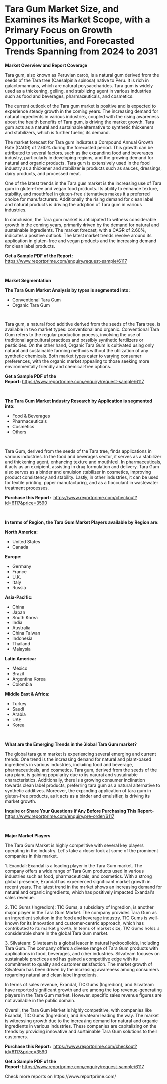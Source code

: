 <p><h1>Tara Gum Market Size, and Examines its Market Scope, with a Primary Focus on Growth Opportunities, and Forecasted Trends Spanning from 2024 to 2031</h1></p><p><strong>Market Overview and Report Coverage</strong></p>
<p><p>Tara gum, also known as Peruvian carob, is a natural gum derived from the seeds of the Tara tree (Caesalpinia spinosa) native to Peru. It is rich in galactomannans, which are natural polysaccharides. Tara gum is widely used as a thickening, gelling, and stabilizing agent in various industries such as food and beverages, pharmaceuticals, and cosmetics.</p><p>The current outlook of the Tara gum market is positive and is expected to experience steady growth in the coming years. The increasing demand for natural ingredients in various industries, coupled with the rising awareness about the health benefits of Tara gum, is driving the market growth. Tara gum acts as a natural and sustainable alternative to synthetic thickeners and stabilizers, which is further fueling its demand.</p><p>The market forecast for Tara gum indicates a Compound Annual Growth Rate (CAGR) of 2.60% during the forecasted period. This growth can be attributed to several factors, such as the expanding food and beverages industry, particularly in developing regions, and the growing demand for natural and organic products. Tara gum is extensively used in the food industry as a thickener and stabilizer in products such as sauces, dressings, dairy products, and processed meat.</p><p>One of the latest trends in the Tara gum market is the increasing use of Tara gum in gluten-free and vegan food products. Its ability to enhance texture, stability, and mouthfeel in gluten-free alternatives makes it a preferred choice for manufacturers. Additionally, the rising demand for clean label and natural products is driving the adoption of Tara gum in various industries.</p><p>In conclusion, the Tara gum market is anticipated to witness considerable growth in the coming years, primarily driven by the demand for natural and sustainable ingredients. The market forecast, with a CAGR of 2.60%, indicates a positive outlook. The latest market trends revolve around its application in gluten-free and vegan products and the increasing demand for clean label products.</p></p>
<p><strong>Get a Sample PDF of the Report:</strong> <a href="https://www.reportprime.com/enquiry/request-sample/6117">https://www.reportprime.com/enquiry/request-sample/6117</a></p>
<p>&nbsp;</p>
<p><strong>Market Segmentation</strong></p>
<p><strong>The Tara Gum Market Analysis by types is segmented into:</strong></p>
<p><ul><li>Conventional Tara Gum</li><li>Organic Tara Gum</li></ul></p>
<p>&nbsp;</p>
<p><p>Tara gum, a natural food additive derived from the seeds of the Tara tree, is available in two market types: conventional and organic. Conventional Tara Gum refers to the regular production process, involving the use of traditional agricultural practices and possibly synthetic fertilizers or pesticides. On the other hand, Organic Tara Gum is cultivated using only natural and sustainable farming methods without the utilization of any synthetic chemicals. Both market types cater to varying consumer preferences, with the organic market appealing to those seeking more environmentally friendly and chemical-free options.</p></p>
<p><strong>Get a Sample PDF of the Report:</strong>&nbsp;<a href="https://www.reportprime.com/enquiry/request-sample/6117">https://www.reportprime.com/enquiry/request-sample/6117</a></p>
<p>&nbsp;</p>
<p><strong>The Tara Gum Market Industry Research by Application is segmented into:</strong></p>
<p><ul><li>Food & Beverages</li><li>Pharmaceuticals</li><li>Cosmetics</li><li>Others</li></ul></p>
<p>&nbsp;</p>
<p><p>Tara Gum, derived from the seeds of the Tara tree, finds applications in various industries. In the food and beverages sector, it serves as a stabilizer and thickening agent, enhancing texture and mouthfeel. In pharmaceuticals, it acts as an excipient, assisting in drug formulation and delivery. Tara Gum also serves as a binder and emulsion stabilizer in cosmetics, improving product consistency and stability. Lastly, in other industries, it can be used for textile printing, paper manufacturing, and as a flocculant in wastewater treatment processes.</p></p>
<p><strong>Purchase this Report:</strong>&nbsp; <a href="https://www.reportprime.com/checkout?id=6117&price=3590">https://www.reportprime.com/checkout?id=6117&price=3590</a></p>
<p>&nbsp;</p>
<p><strong>In terms of Region, the Tara Gum Market Players available by Region are:</strong></p>
<p>
    <p> <strong> North America: </strong>
        <ul>
            <li>United States</li>
            <li>Canada</li>
        </ul>
        </p> 
    <p> <strong> Europe: </strong>
        <ul>
            <li>Germany</li>
            <li>France</li>
            <li>U.K.</li>
            <li>Italy</li>
            <li>Russia</li>
        </ul>
        </p> 
    <p> <strong> Asia-Pacific: </strong>
        <ul>
            <li>China</li>
            <li>Japan</li>
            <li>South Korea</li>
            <li>India</li>
            <li>Australia</li>
            <li>China Taiwan</li>
            <li>Indonesia</li>
            <li>Thailand</li>
            <li>Malaysia</li>
        </ul>
        </p> 
    <p> <strong> Latin America: </strong>
        <ul>
            <li>Mexico</li>
            <li>Brazil</li>
            <li>Argentina Korea</li>
            <li>Colombia</li>
        </ul>
        </p> 
    <p> <strong> Middle East & Africa: </strong>
        <ul>
            <li>Turkey</li>
            <li>Saudi</li>
            <li>Arabia</li>
            <li>UAE</li>
            <li>Korea</li>
        </ul>
    </p>
    </p>
<p>&nbsp;</p>
<p><strong>What are the Emerging Trends in the Global Tara Gum market?</strong></p>
<p><p>The global tara gum market is experiencing several emerging and current trends. One trend is the increasing demand for natural and plant-based ingredients in various industries, including food and beverage, pharmaceuticals, and cosmetics. Tara gum, derived from the seeds of the tara plant, is gaining popularity due to its natural and sustainable characteristics. Additionally, there is a growing consumer inclination towards clean label products, preferring tara gum as a natural alternative to synthetic additives. Moreover, the expanding application of tara gum in gluten-free products, as it acts as a binder and emulsifier, is driving its market growth.</p></p>
<p><strong>Inquire or Share Your Questions If Any Before Purchasing This Report</strong>- <a href="https://www.reportprime.com/enquiry/pre-order/6117">https://www.reportprime.com/enquiry/pre-order/6117</a></p>
<p>&nbsp;</p>
<p><strong>Major Market Players</strong></p>
<p><p>The Tara Gum Market is highly competitive with several key players operating in the industry. Let's take a closer look at some of the prominent companies in this market.</p><p>1. Exandal: Exandal is a leading player in the Tara Gum market. The company offers a wide range of Tara Gum products used in various industries such as food, pharmaceuticals, and cosmetics. With a strong global presence, Exandal has experienced significant market growth in recent years. The latest trend in the market shows an increasing demand for natural and organic ingredients, which has positively impacted Exandal's sales revenue.</p><p>2. TIC Gums (Ingredion): TIC Gums, a subsidiary of Ingredion, is another major player in the Tara Gum Market. The company provides Tara Gum as an ingredient solution in the food and beverage industry. TIC Gums is well-known for its innovation and customer-centric approach, which has contributed to its market growth. In terms of market size, TIC Gums holds a considerable share in the global Tara Gum market.</p><p>3. Silvateam: Silvateam is a global leader in natural hydrocolloids, including Tara Gum. The company offers a diverse range of Tara Gum products with applications in food, beverages, and other industries. Silvateam focuses on sustainable practices and has gained a competitive edge with its commitment to quality and customer satisfaction. The market growth of Silvateam has been driven by the increasing awareness among consumers regarding natural and clean label ingredients.</p><p>In terms of sales revenue, Exandal, TIC Gums (Ingredion), and Silvateam have reported significant growth and are among the top revenue-generating players in the Tara Gum market. However, specific sales revenue figures are not available in the public domain.</p><p>Overall, the Tara Gum Market is highly competitive, with companies like Exandal, TIC Gums (Ingredion), and Silvateam leading the way. The market is witnessing growth due to the increasing demand for natural and organic ingredients in various industries. These companies are capitalizing on the trends by providing innovative and sustainable Tara Gum solutions to their customers.</p></p>
<p><strong>Purchase this Report:</strong>&nbsp;&nbsp;<a href="https://www.reportprime.com/checkout?id=6117&price=3590">https://www.reportprime.com/checkout?id=6117&price=3590</a></p>
<p></p>
<p><strong>Get a Sample PDF of the Report:</strong>&nbsp;<a href="https://www.reportprime.com/enquiry/request-sample/6117">https://www.reportprime.com/enquiry/request-sample/6117</a></p>
<p>Check more reports on https://www.reportprime.com/</p>